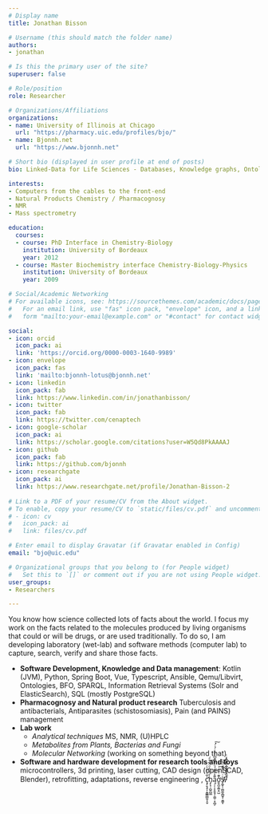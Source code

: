 ```yaml
---
# Display name
title: Jonathan Bisson

# Username (this should match the folder name)
authors:
- jonathan

# Is this the primary user of the site?
superuser: false

# Role/position
role: Researcher

# Organizations/Affiliations
organizations:
- name: University of Illinois at Chicago
  url: "https://pharmacy.uic.edu/profiles/bjo/"
- name: Bjonnh.net
  url: "https://www.bjonnh.net"

# Short bio (displayed in user profile at end of posts)
bio: Linked-Data for Life Sciences - Databases, Knowledge graphs, Ontologies, also doing lab work with Bioactive Natural Products, Mass spectrometry for the search for new Antimicrobial and Antiparasites.

interests:
- Computers from the cables to the front-end
- Natural Products Chemistry / Pharmacognosy
- NMR
- Mass spectrometry

education:
  courses:
  - course: PhD Interface in Chemistry-Biology
    institution: University of Bordeaux
    year: 2012
  - course: Master Biochemistry interface Chemistry-Biology-Physics 
    institution: University of Bordeaux
    year: 2009

# Social/Academic Networking
# For available icons, see: https://sourcethemes.com/academic/docs/page-builder/#icons
#   For an email link, use "fas" icon pack, "envelope" icon, and a link in the
#   form "mailto:your-email@example.com" or "#contact" for contact widget.

social:
- icon: orcid
  icon_pack: ai
  link: 'https://orcid.org/0000-0003-1640-9989'
- icon: envelope
  icon_pack: fas
  link: 'mailto:bjonnh-lotus@bjonnh.net'
- icon: linkedin
  icon_pack: fab
  link: https://www.linkedin.com/in/jonathanbisson/
- icon: twitter
  icon_pack: fab
  link: https://twitter.com/cenaptech
- icon: google-scholar
  icon_pack: ai
  link: https://scholar.google.com/citations?user=W5Qd8PkAAAAJ
- icon: github
  icon_pack: fab
  link: https://github.com/bjonnh
- icon: researchgate
  icon_pack: ai
  link: https://www.researchgate.net/profile/Jonathan-Bisson-2
  
# Link to a PDF of your resume/CV from the About widget.
# To enable, copy your resume/CV to `static/files/cv.pdf` and uncomment the lines below.
# - icon: cv
#   icon_pack: ai
#   link: files/cv.pdf

# Enter email to display Gravatar (if Gravatar enabled in Config)
email: "bjo@uic.edu"

# Organizational groups that you belong to (for People widget)
#   Set this to `[]` or comment out if you are not using People widget.
user_groups:
- Researchers

---
```


You know how science collected lots of facts about the world. I focus my work on the facts related to the molecules produced by living organisms that could or will be drugs, or are used traditionally. To do so, I am developing laboratory (wet-lab) and software methods (computer lab) to capture, search, verify and share those facts.

- **Software Development, Knowledge and Data management**: Kotlin (JVM), Python, Spring Boot, Vue, Typescript, Ansible, Qemu/Libvirt,
  Ontologies, BFO, SPARQL, Information Retrieval Systems (Solr and ElasticSearch), SQL (mostly PostgreSQL)
- **Pharmacognosy and Natural product research** Tuberculosis and antibacterials, Antiparasites (schistosomiasis), Pain (and PAINS) management
- **Lab work**
  - *Analytical techniques* MS, NMR, (U)HPLC
  - *Metabolites from Plants, Bacterias and Fungi*
  - *Molecular Networking* (working on something beyond that)
- **Software and hardware development for research tools and toys** microcontrollers, 3d printing, laser cutting, CAD design (openSCAD, Blender), retrofitting, adaptations, reverse engineering , ç̡̛̱͉̥͎̝̳͇̲̲̼̟̞̬͐̅ͦͭ͛̀ͥh̡̙͓̦̪͍̲̺̲̔͗̔̐ͩ̈̅ͭͣ͘͢ą̜̦̜̝̞̬̬̗̦̳̠͕̠̻̗͌̔͋̐́ͧͤ̾͊̄͆̇͑̾ͬ̉ͨ́͘͠ơ̬̬̺͔͇͙̤̺̌͊ͭ̈͒ͥͪ͘͢s̸̵̛̝͚͎̹̤̻͚̱̲̺̥̜̮͇͓ͮͥ͛̊͌̋ͩ̈ͫ͜ͅ.̸ͥ̅̉ͣ̊̅ͮ̆̒̇̓ͭ͏͎̪̖͈̠̣̮̝̮̪̥͎̫̩̦ͅ


